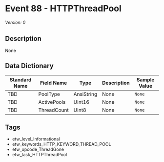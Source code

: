# Event 88 - HTTPThreadPool
###### Version: 0

## Description
None

## Data Dictionary
|Standard Name|Field Name|Type|Description|Sample Value|
|---|---|---|---|---|
|TBD|PoolType|AnsiString|None|`None`|
|TBD|ActivePools|UInt16|None|`None`|
|TBD|ThreadCount|UInt8|None|`None`|

## Tags
* etw_level_Informational
* etw_keywords_HTTP_KEYWORD_THREAD_POOL
* etw_opcode_ThreadGone
* etw_task_HTTPThreadPool